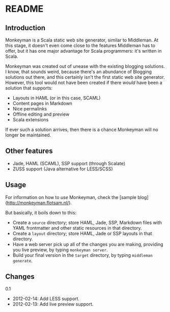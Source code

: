 # README

## Introduction

Monkeyman is a Scala static web site generator, similar to
Middleman. At this stage, it doesn't even come close to the features
Middleman has to offer, but it has one major advantage for Scala
programmers: it's written in Scala.

Monkeyman was created out of unease with the existing blogging
solutions. I know, that sounds weird, because there's an abundance of
Blogging solutions out there, and this certainly isn't the first
static web site generator. However, this tool would not have been
created if there _would_ have been a solution that supports:

* Layouts in HAML (or in this case, SCAML)
* Content pages in Markdown
* Nice permalinks
* Offline editing and preview
* Scala extensions

If ever such a solution arrives, then there is a chance Monkeyman will
no longer be maintained.

## Other features

* Jade, HAML (SCAML), SSP support (through Scalate)
* ZUSS support (Java alternative for LESS/SCSS)

## Usage

For information on how to _use_ Monkeyman, check the [sample blog]
(http://monkeyman.flotsam.nl/). 

But basically, it boils down to this:

* Create a `source` directory; store HAML, Jade, SSP, Markdown files
  with YAML frontmatter and other static resources in that directory.
* Create a `layout` directory; store HAML, Jade or SSP layouts in that
  directory. 
* Have a web server pick up all of the changes you are making,
  providing you live preview, by typing `monkeyman server`. 
* Build your final version in the `target` directory, by typing
  `middleman generate`. 

## Changes

0.1

* 2012-02-14: Add LESS support.
* 2012-02-13: Add live preview support.

